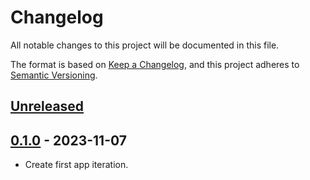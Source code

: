 # Changelog

All notable changes to this project will be documented in this file.

The format is based on [Keep a Changelog](https://keepachangelog.com/en/1.0.0/),
and this project adheres to [Semantic Versioning](https://semver.org/spec/v2.0.0.html).

## [Unreleased]

## [0.1.0] - 2023-11-07

- Create first app iteration.

[Unreleased]: https://github.com/giantswarm/keda-app/compare/v0.1.0...HEAD
[0.1.0]: https://github.com/giantswarm/keda-app/releases/tag/v0.1.0
